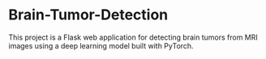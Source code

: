 # Brain-Tumor-Detection
This project is a Flask web application for detecting brain tumors from MRI images using a deep learning model built with PyTorch.

